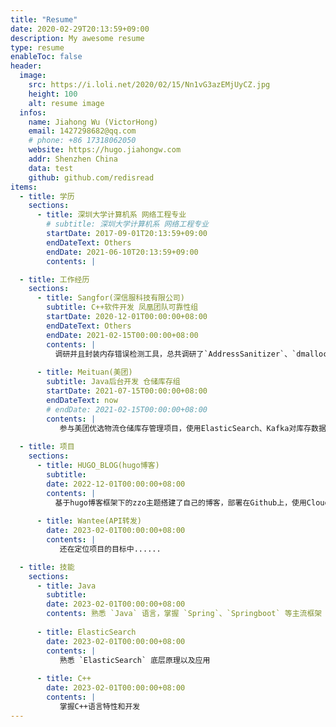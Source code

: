 ```yaml
---
title: "Resume"
date: 2020-02-29T20:13:59+09:00
description: My awesome resume
type: resume
enableToc: false
header:
  image: 
    src: https://i.loli.net/2020/02/15/Nn1vG3azEMjUyCZ.jpg
    height: 100
    alt: resume image
  infos:
    name: Jiahong Wu (VictorHong)
    email: 1427298682@qq.com
    # phone: +86 17318062050
    website: https://hugo.jiahongw.com
    addr: Shenzhen China
    data: test
    github: github.com/redisread
items:
  - title: 学历
    sections:
      - title: 深圳大学计算机系 网络工程专业
        # subtitle: 深圳大学计算机系 网络工程专业
        startDate: 2017-09-01T20:13:59+09:00
        endDateText: Others
        endDate: 2021-06-10T20:13:59+09:00
        contents: | 

  - title: 工作经历
    sections:
      - title: Sangfor(深信服科技有限公司)
        subtitle: C++软件开发 凤凰团队可靠性组
        startDate: 2020-12-01T00:00:00+08:00
        endDateText: Others
        endDate: 2021-02-15T00:00:00+08:00
        contents: |
          调研并且封装内存错误检测工具，总共调研了`AddressSanitizer`、`dmalloc`、`valgrind`等10种内存检测工具，用python对工具进行封装集成，完成编写一个命令行工具。</br></br>
        
      - title: Meituan(美团)
        subtitle: Java后台开发 仓储库存组
        startDate: 2021-07-15T00:00:00+08:00
        endDateText: now
        # endDate: 2021-02-15T00:00:00+08:00
        contents: | 
           参与美团优选物流仓储库存管理项目，使用ElasticSearch、Kafka对库存数据进行数据异构，并且支持库存管理的大批量库存和流水查询。
  
  - title: 项目
    sections:
      - title: HUGO_BLOG(hugo博客)
        subtitle: 
        date: 2022-12-01T00:00:00+08:00
        contents: |
          基于hugo博客框架下的zzo主题搭建了自己的博客，部署在Github上，使用CloudFlare进行域名解析和安全链接，并且实现了CICD。</br></br>
        
      - title: Wantee(API转发)
        date: 2023-02-01T00:00:00+08:00
        contents: | 
           还在定位项目的目标中......

  - title: 技能
    sections:
      - title: Java
        subtitle: 
        date: 2023-02-01T00:00:00+08:00
        contents: 熟悉 `Java` 语言，掌握 `Spring`、`Springboot` 等主流框架
        
      - title: ElasticSearch
        date: 2023-02-01T00:00:00+08:00
        contents: | 
           熟悉 `ElasticSearch` 底层原理以及应用
      
      - title: C++
        date: 2023-02-01T00:00:00+08:00
        contents: | 
           掌握C++语言特性和开发
---
```


